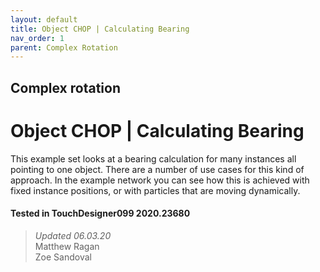 ```yaml
---
layout: default
title: Object CHOP | Calculating Bearing
nav_order: 1
parent: Complex Rotation
---
```


## Complex rotation
# Object CHOP | Calculating Bearing

This example set looks at a bearing calculation for many instances all pointing to one object. There are a number of use cases for this kind of approach. In the example network you can see how this is achieved with fixed instance positions, or with particles that are moving dynamically.

#### Tested in TouchDesigner099 2020.23680 
>*Updated 06.03.20*  
Matthew Ragan  
Zoe Sandoval  
